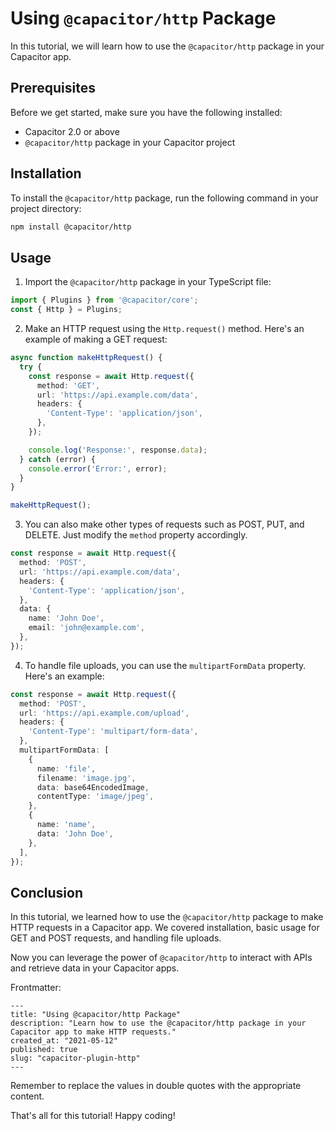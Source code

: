 # Using `@capacitor/http` Package

In this tutorial, we will learn how to use the `@capacitor/http` package in your Capacitor app.

## Prerequisites

Before we get started, make sure you have the following installed:

- Capacitor 2.0 or above
- `@capacitor/http` package in your Capacitor project

## Installation

To install the `@capacitor/http` package, run the following command in your project directory:

```bash
npm install @capacitor/http
```

## Usage

1. Import the `@capacitor/http` package in your TypeScript file:

```typescript
import { Plugins } from '@capacitor/core';
const { Http } = Plugins;
```

2. Make an HTTP request using the `Http.request()` method. Here's an example of making a GET request:

```typescript
async function makeHttpRequest() {
  try {
    const response = await Http.request({
      method: 'GET',
      url: 'https://api.example.com/data',
      headers: {
        'Content-Type': 'application/json',
      },
    });

    console.log('Response:', response.data);
  } catch (error) {
    console.error('Error:', error);
  }
}

makeHttpRequest();
```

3. You can also make other types of requests such as POST, PUT, and DELETE. Just modify the `method` property accordingly.

```typescript
const response = await Http.request({
  method: 'POST',
  url: 'https://api.example.com/data',
  headers: {
    'Content-Type': 'application/json',
  },
  data: {
    name: 'John Doe',
    email: 'john@example.com',
  },
});
```

4. To handle file uploads, you can use the `multipartFormData` property. Here's an example:

```typescript
const response = await Http.request({
  method: 'POST',
  url: 'https://api.example.com/upload',
  headers: {
    'Content-Type': 'multipart/form-data',
  },
  multipartFormData: [
    {
      name: 'file',
      filename: 'image.jpg',
      data: base64EncodedImage,
      contentType: 'image/jpeg',
    },
    {
      name: 'name',
      data: 'John Doe',
    },
  ],
});
```

## Conclusion

In this tutorial, we learned how to use the `@capacitor/http` package to make HTTP requests in a Capacitor app. We covered installation, basic usage for GET and POST requests, and handling file uploads.

Now you can leverage the power of `@capacitor/http` to interact with APIs and retrieve data in your Capacitor apps.

Frontmatter:
```
---
title: "Using @capacitor/http Package"
description: "Learn how to use the @capacitor/http package in your Capacitor app to make HTTP requests."
created_at: "2021-05-12"
published: true
slug: "capacitor-plugin-http"
---
```

Remember to replace the values in double quotes with the appropriate content.

That's all for this tutorial! Happy coding!